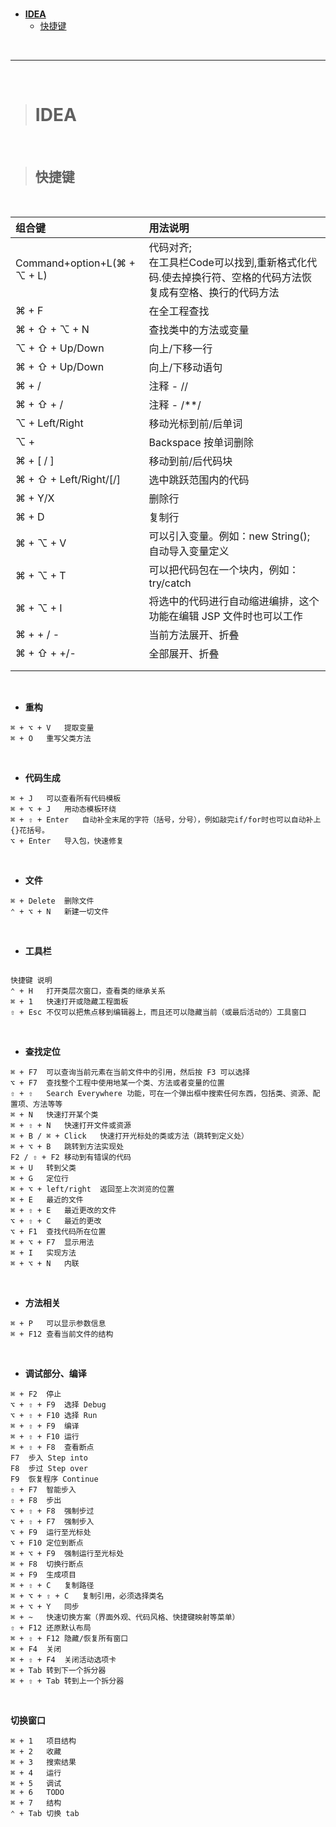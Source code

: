 ><h1 id=''></h1>
- [**IDEA**](#IDEA)
	- [快捷键](#快捷键)



<br/>

***
<br/>


><h1 id='IDEA'>IDEA</h1>

<br/>


><h2 id='快捷键'>快捷键</h2>

<br/>

| **组合键** |  **用法说明** |
|:--|:--|
| Command+option+L(⌘ + ⌥ + L) | 代码对齐; <br/> 在工具栏Code可以找到,重新格式化代码.使去掉换行符、空格的代码方法恢复成有空格、换行的代码方法  |
| ⌘ + F	 |  在全工程查找 |
| ⌘ + ⇧ + ⌥ + N | 查找类中的方法或变量  |
| ⌥ + ⇧ + Up/Down | 向上/下移一行  |
| ⌘ + ⇧ + Up/Down |  向上/下移动语句 |
| ⌘ + /	 | 注释 - //  |
| ⌘ + ⇧ + / |  注释 - /**/ |
| ⌥ + Left/Right |  移动光标到前/后单词 |
| ⌥ +  |  Backspace	按单词删除 |
| ⌘ + [ / ] |  移动到前/后代码块 |
| ⌘ + ⇧ + Left/Right/[/] | 选中跳跃范围内的代码  |
| ⌘ + Y/X | 删除行  |
| ⌘ + D | 复制行  |
| ⌘ + ⌥ + V | 可以引入变量。例如：new String(); 自动导入变量定义  |
| ⌘ + ⌥ + T | 可以把代码包在一个块内，例如：try/catch  |
| ⌘ + ⌥ + I | 将选中的代码进行自动缩进编排，这个功能在编辑 JSP 文件时也可以工作  |
| ⌘ + + / -	 |  当前方法展开、折叠 |
| ⌘ + ⇧ + +/- |  全部展开、折叠 |
|  |   |
|  |   |

<br/>

- **重构**

```
⌘ + ⌥ + V	提取变量
⌘ + O	重写父类方法
``` 


<br/>

- **代码生成**

```
⌘ + J	可以查看所有代码模板
⌘ + ⌥ + J	用动态模板环绕
⌘ + ⇧ + Enter	自动补全末尾的字符（括号，分号），例如敲完if/for时也可以自动补上{}花括号。
⌥ + Enter	导入包，快速修复
```


<br/>

- **文件**

```
⌘ + Delete	删除文件
⌃ + ⌥ + N	新建一切文件
```


<br/>

- **工具栏**

```

快捷键	说明
⌃ + H	打开类层次窗口，查看类的继承关系
⌘ + 1	快速打开或隐藏工程面板
⇧ + Esc	不仅可以把焦点移到编辑器上，而且还可以隐藏当前（或最后活动的）工具窗口
```


<br/>

- **查找定位**

```
⌘ + F7	可以查询当前元素在当前文件中的引用，然后按 F3 可以选择
⌥ + F7	查找整个工程中使用地某一个类、方法或者变量的位置
⇧ + ⇧	Search Everywhere 功能，可在一个弹出框中搜索任何东西，包括类、资源、配置项、方法等等
⌘ + N	快速打开某个类
⌘ + ⇧ + N	快速打开文件或资源
⌘ + B / ⌘ + Click	快速打开光标处的类或方法（跳转到定义处）
⌘ + ⌥ + B	跳转到方法实现处
F2 / ⇧ + F2	移动到有错误的代码
⌘ + U	转到父类
⌘ + G	定位行
⌘ + ⌥ + left/right	返回至上次浏览的位置
⌘ + E	最近的文件
⌘ + ⇧ + E	最近更改的文件
⌥ + ⇧ + C	最近的更改
⌥ + F1	查找代码所在位置
⌘ + ⌥ + F7	显示用法
⌘ + I	实现方法
⌘ + ⌥ + N	内联
```


<br/>

- **方法相关**

```
⌘ + P	可以显示参数信息
⌘ + F12	查看当前文件的结构
```


<br/>

- **调试部分、编译**

```
⌘ + F2	停止
⌥ + ⇧ + F9	选择 Debug
⌥ + ⇧ + F10	选择 Run
⌘ + ⇧ + F9	编译
⌘ + ⇧ + F10	运行
⌘ + ⇧ + F8	查看断点
F7	步入 Step into
F8	步过 Step over
F9	恢复程序 Continue
⇧ + F7	智能步入
⇧ + F8	步出
⌥ + ⇧ + F8	强制步过
⌥ + ⇧ + F7	强制步入
⌥ + F9	运行至光标处
⌥ + F10	定位到断点
⌘ + ⌥ + F9	强制运行至光标处
⌘ + F8	切换行断点
⌘ + F9	生成项目
⌘ + ⇧ + C	复制路径
⌘ + ⌥ + ⇧ + C	复制引用，必须选择类名
⌘ + ⌥ + Y	同步
⌘ + ~	快速切换方案（界面外观、代码风格、快捷键映射等菜单）
⇧ + F12	还原默认布局
⌘ + ⇧ + F12	隐藏/恢复所有窗口
⌘ + F4	关闭
⌘ + ⇧ + F4	关闭活动选项卡
⌘ + Tab	转到下一个拆分器
⌘ + ⇧ + Tab	转到上一个拆分器
```


<br/>

**切换窗口**

```
⌘ + 1	项目结构
⌘ + 2	收藏
⌘ + 3	搜索结果
⌘ + 4	运行
⌘ + 5	调试
⌘ + 6	TODO
⌘ + 7	结构
⌃ + Tab	切换 tab
```





















